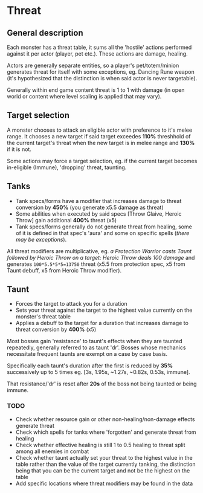 # Threat

## General description

Each monster has a threat table, it sums all the 'hostile' actions performed against it per actor (player, pet etc.). These actions are damage, healing.

Actors are generally separate entities, so a player's pet/totem/minion generates threat for itself with some exceptions, eg. Dancing Rune weapon (it's hypothesized that the distinction is when said actor is never targetable).

Generally within end game content threat is 1 to 1 with damage (in open world or content where level scaling is applied that may vary).

## Target selection

A monster chooses to attack an eligible actor with preference to it's melee range. It chooses a new target if said target exceedes **110%** threshhold of the current target's threat when the new target is in melee range and **130%** if it is not.

Some actions may force a target selection, eg. if the current target becomes in-eligible (Immune), 'dropping' threat, taunting.

## Tanks

- Tank specs/forms have a modifier that increases damage to threat conversion by **450%** (you generate x5.5 damage as threat)
- Some abilities when executed by said specs [Throw Glaive, Heroic Throw] gain additional **400%** threat (x5)
- Tank specs/forms generally do not generate threat from healing, some of it is defined in that spec's 'aura' and some on specific spells (*there may be exceptions*).

All threat modifiers are multiplicative, eg. *a Protection Warrior casts Taunt followed by Heroic Throw on a target:
Heroic Throw deals 100 damage* and generates `100*5.5*5*5=13750` threat (x5.5 from protection spec, x5 from Taunt debuff, x5 from Heroic Throw modifier).

## Taunt

- Forces the target to attack you for a duration
- Sets your threat against the target to the highest value currently on the monster's threat table
- Applies a debuff to the target for a duration that increases damage to threat conversion by **400%** (x5)

Most bosses gain 'resistance' to taunt's effects when they are taunted repeatedly, generally referred to as taunt 'dr'. Bosses whose mechanics necessitate frequent taunts are exempt on a case by case basis.

Specifically each taunt's duration after the first is reduced by **35%** successively up to 5 times eg. [3s, 1.95s, ~1.27s, ~0.82s, 0.53s, immune].

That resistance/'dr' is reset after **20s** of the boss not being taunted or being immune.

### TODO

- Check whether resource gain or other non-healing/non-damage effects generate threat
- Check which spells for tanks where 'forgotten' and generate threat from healing
- Check whether effective healing is still 1 to 0.5 healing to threat split among all enemies in combat
- Check whether taunt actually set your threat to the highest value in the table rather than the value of the target currently tanking, the distinction being that you can be the current target and not be the highest on the table
- Add specific locations where threat modifiers may be found in the data